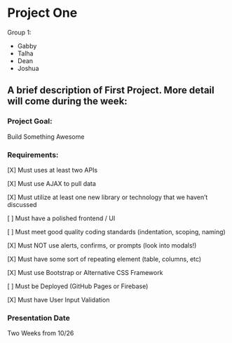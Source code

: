 # Project One

Group 1:
- Gabby
- Talha
- Dean
- Joshua

## A brief description of First Project. More detail will come during the week:

### Project Goal:
Build Something Awesome

### Requirements:
[X] Must uses at least two APIs

[X] Must use AJAX to pull data

[X] Must utilize at least one new library or technology that we haven’t discussed

[ ] Must have a polished frontend / UI

[ ] Must meet good quality coding standards (indentation, scoping, naming)

[X] Must NOT use alerts, confirms, or prompts (look into modals!)

[X] Must have some sort of repeating element (table, columns, etc)

[X] Must use Bootstrap or Alternative CSS Framework

[ ] Must be Deployed (GitHub Pages or Firebase)

[X] Must have User Input Validation

### Presentation Date
Two Weeks from 10/26
